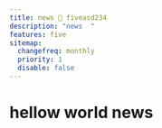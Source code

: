 ```yaml
---
title: news 🦖 fiveasd234
description: "news  "
features: five
sitemap:
  changefreq: monthly
  priority: 1
  disable: false
---
```


# hellow world news

